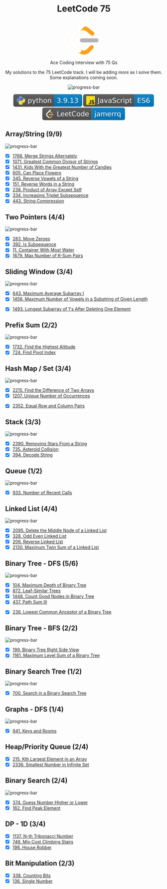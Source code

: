 <div align="center">

# LeetCode 75

<a href="https://leetcode.com/studyplan/leetcode-75/" target="_blank" rel="noopener">
<svg width="95" height="111" viewBox="0 0 95 111" fill="none" xmlns="http://www.w3.org/2000/svg" class="h-full w-auto max-w-none"><path d="M68.0063 83.0664C70.5 80.5764 74.5366 80.5829 77.0223 83.0809C79.508 85.579 79.5015 89.6226 77.0078 92.1127L65.9346 103.17C55.7187 113.371 39.06 113.519 28.6718 103.513C28.6117 103.456 23.9861 98.9201 8.72653 83.957C-1.42528 74.0029 -2.43665 58.0749 7.11648 47.8464L24.9282 28.7745C34.4095 18.6219 51.887 17.5122 62.7275 26.2789L78.9048 39.362C81.6444 41.5776 82.0723 45.5985 79.8606 48.3429C77.6488 51.0873 73.635 51.5159 70.8954 49.3003L54.7182 36.2173C49.0488 31.6325 39.1314 32.2622 34.2394 37.5006L16.4274 56.5727C11.7767 61.5522 12.2861 69.574 17.6456 74.8292C28.851 85.8169 37.4869 94.2846 37.4969 94.2942C42.8977 99.496 51.6304 99.4184 56.9331 94.1234L68.0063 83.0664Z" fill="#FFA116"></path><path fill-rule="evenodd" clip-rule="evenodd" d="M41.1067 72.0014C37.5858 72.0014 34.7314 69.1421 34.7314 65.615C34.7314 62.0879 37.5858 59.2286 41.1067 59.2286H88.1245C91.6454 59.2286 94.4997 62.0879 94.4997 65.615C94.4997 69.1421 91.6454 72.0014 88.1245 72.0014H41.1067Z" fill="#B3B3B3"></path><path fill-rule="evenodd" clip-rule="evenodd" d="M49.9118 2.02335C52.3173 -0.55232 56.3517 -0.686894 58.9228 1.72277C61.494 4.13244 61.6284 8.17385 59.2229 10.7495L16.4276 56.5729C11.7768 61.552 12.2861 69.5738 17.6453 74.8292L37.4088 94.2091C39.9249 96.6764 39.968 100.72 37.505 103.24C35.042 105.761 31.0056 105.804 28.4895 103.337L8.72593 83.9567C-1.42529 74.0021 -2.43665 58.0741 7.1169 47.8463L49.9118 2.02335Z" fill="white"></path></svg></a>

Ace Coding Interview with 75 Qs

My solutions to the 75 LeetCode track. I will be adding more as I solve them.
Some explanations coming soon.

![progress-bar](https://progress-bar.dev/63/?title=done%20%2847%2F75%29%0A&width=380)

![Python3](./lib/badges/python.svg)
![JavaScript](./lib/badges/js.svg)
[![LeetCode](./lib/badges/leetcode.svg)](https://leetcode.com/jamerrq/)

</div>

## Array/String (9/9)

![progress-bar](https://progress-bar.dev/100/?title=done&width=400)

- [X] [1768. Merge Strings Alternately](./src/array-string/1768/solution.py)
- [X] [1071. Greatest Common Divisor of Strings](./src/array-string/1071/solution.py)
- [X] [1431. Kids With the Greatest Number of Candies](./src/array-string/1431/solution.py)
- [X] [605. Can Place Flowers](./src/array-string/605/solution.py)
- [X] [345. Reverse Vowels of a String](./src/array-string/345/solution.py)
- [X] [151. Reverse Words in a String](./src/array-string/151/solution.py)
- [X] [238. Product of Array Except Self](./src/array-string/238/solution.py)
- [X] [334. Increasing Triplet Subsequence](./src/array-string/334/solution.py)
- [X] [443. String Compression](./src/array-string/443/solution.py)

## Two Pointers (4/4)

![progress-bar](https://progress-bar.dev/100/?title=done&width=400)

- [X] [283. Move Zeroes](./src/two-pointers/283/solution.py)
- [X] [392. Is Subsequence](./src/two-pointers/392/solution.py)
- [X] [11. Container With Most Water](./src/two-pointers/11/solution.py)
- [X] [1679. Max Number of K-Sum Pairs](./src/two-pointers/1679/solution.py)

## Sliding Window (3/4)

![progress-bar](https://progress-bar.dev/75/?title=done&width=400)

- [X] [643. Maximum Average Subarray I](./src/sliding-window/643/solution.py)
- [X] [1456. Maximum Number of Vowels in a Substring of Given Length](./src/sliding-window/1456/solution.py)
<!-- - [ ] [1004. Max Consecutive Ones III] -->
- [X] [1493. Longest Subarray of 1's After Deleting One Element](./src/sliding-window/1493/solution.py)

## Prefix Sum (2/2)

![progress-bar](https://progress-bar.dev/100/?title=done&width=400)

- [X] [1732. Find the Highest Altitude](./src/prefix-sum/1732/solution.py)
- [X] [724. Find Pivot Index](./src/prefix-sum/724/solution.py)

## Hash Map / Set (3/4)

![progress-bar](https://progress-bar.dev/75/?title=done&width=400)

- [X] [2215. Find the Difference of Two Arrays](./src/hash-map-set/2215/solution.py)
- [X] [1207. Unique Number of Occurrences](./src/hash-map-set/1207/solution.py)
<!-- - [ ] [1657. Determine if Two Strings Are Close] -->
- [X] [2352. Equal Row and Column Pairs](./src/hash-map-set/2352/solution.py)

## Stack (3/3)

![progress-bar](https://progress-bar.dev/100/?title=done&width=400)

- [X] [2390. Removing Stars From a String](./src/stack/2390/solution.py)
- [X] [735. Asteroid Collision](./src/stack/735/solution.py)
- [X] [394. Decode String](./src/stack/394/solution.js)

## Queue (1/2)

![progress-bar](https://progress-bar.dev/50/?title=done&width=400)

- [X] [933. Number of Recent Calls](./src/queue/933/solution.py)
<!-- - [ ] Dota2 Senate -->

## Linked List (4/4)

![progress-bar](https://progress-bar.dev/100/?title=done&width=400)

- [X] [2095. Delete the Middle Node of a Linked List](./src/linked-list/2095/solution.py)
- [X] [328. Odd Even Linked List](./src/linked-list/328/solution.py)
- [X] [206. Reverse Linked List](./src/linked-list/206/solution.py)
- [X] [2130. Maximum Twin Sum of a Linked List](./src/linked-list/2130/solution.py)

## Binary Tree - DFS (5/6)

![progress-bar](https://progress-bar.dev/83/?title=done&width=400)

- [X] [104. Maximum Depth of Binary Tree](./src/binary-tree-dfs/104/solution.py)
- [X] [872. Leaf-Similar Trees](./src/binary-tree-dfs/872/solution.py)
- [X] [1448. Count Good Nodes in Binary Tree](./src/binary-tree-dfs/1448/solution.py)
- [X] [437. Path Sum III](./src/binary-tree-dfs/437/solution.py)
<!-- - [ ] [1372. Longest ZigZag Path in a Binary Tree] -->
- [X] [236. Lowest Common Ancestor of a Binary Tree](./src/binary-tree-dfs/236/solution.py)

## Binary Tree - BFS (2/2)

![progress-bar](https://progress-bar.dev/100/?title=done&width=400)

- [X] [199. Binary Tree Right Side View](./src/binary-tree-bfs/199/solution.py)
- [X] [1161. Maximum Level Sum of a Binary Tree](./src/binary-tree-bfs/1161/solution.py)

## Binary Search Tree (1/2)

![progress-bar](https://progress-bar.dev/50/?title=done&width=400)

- [X] [700. Search in a Binary Search Tree](./src/binary-search-tree/700/solution.py)
<!-- - [ ] [450. Delete Node in a BST] -->

## Graphs - DFS (1/4)

![progress-bar](https://progress-bar.dev/25/?title=done&width=400)

- [X] [841. Keys and Rooms](./src/graphs-dfs/841/solution.py)

## Heap/Priority Queue (2/4)

- [X] [215. Kth Largest Element in an Array](./src/heap-priority-queue/215/solution.py)
- [X] [2336. Smallest Number in Infinite Set](./src/heap-priority-queue/2336/solution.py)

## Binary Search (2/4)

![progress-bar](https://progress-bar.dev/25/?title=done&width=400)

- [X] [374. Guess Number Higher or Lower](./src/binary-search/374/solution.py)
- [X] [162. Find Peak Element](./src/binary-search/162/solution.py)

## DP - 1D (3/4)

- [X] [1137. N-th Tribonacci Number](./src/dp-1d/1137/solution.py)
- [X] [746. Min Cost Climbing Stairs](./src/dp-1d/746/solution.py)
- [X] [198. House Robber](./src/dp-1d/198/solution.py)

## Bit Manipulation (2/3)

- [X] [338. Counting Bits](./src/bit-manipulation/338/solution.py)
- [X] [136. Single Number](./src/bit-manipulation/136/solution.py)
